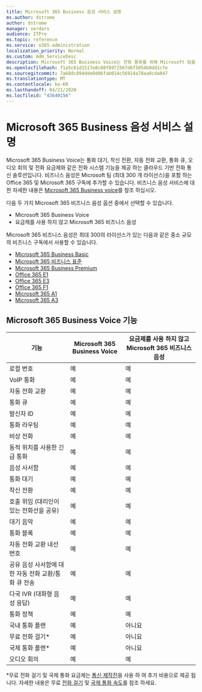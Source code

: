 ```yaml
---
title: Microsoft 365 Business 음성 서비스 설명
ms.author: dstrome
author: dstrome
manager: serdars
audience: ITPro
ms.topic: reference
ms.service: o365-administration
localization_priority: Normal
ms.custom: Adm_ServiceDesc
description: Microsoft 365 Business Voice는 전화 통화를 위해 Microsoft 팀을 사용할 수 있는 추가 기능 서비스입니다. 전화 시스템, 국내 통화 계획, SMS 및 오디오 회의를 결합 한 것입니다.
ms.openlocfilehash: f1a5c61d1517e8c08f8972567d6f5054b0dd1cfe
ms.sourcegitcommit: 7a68dc894dde0d06fab014c56914a78aa8cda847
ms.translationtype: MT
ms.contentlocale: ko-KR
ms.lasthandoff: 04/21/2020
ms.locfileid: "43640156"
---
```

# <a name="microsoft-365-business-voice-service-description"></a>Microsoft 365 Business 음성 서비스 설명

Microsoft 365 Business Voice는 통화 대기, 착신 전환, 자동 전화 교환, 통화 큐, 오디오 회의 및 전화 요금제와 같은 전화 시스템 기능을 제공 하는 클라우드 기반 전화 통신 솔루션입니다. 비즈니스 음성은 Microsoft 팀 (최대 300 개 라이선스)을 포함 하는 Office 365 및 Microsoft 365 구독에 추가할 수 있습니다. 비즈니스 음성 서비스에 대 한 자세한 내용은 [Microsoft 365 Business voice](https://docs.microsoft.com/MicrosoftTeams/business-voice/whats-business-voice)를 참조 하십시오.

다음 두 가지 Microsoft 365 비즈니스 음성 옵션 중에서 선택할 수 있습니다.

- Microsoft 365 Business Voice
- 요금제를 사용 하지 않고 Microsoft 365 비즈니스 음성

Microsoft 365 비즈니스 음성은 최대 300의 라이선스가 있는 다음과 같은 중소 규모의 비즈니스 구독에서 사용할 수 있습니다.

- [Microsoft 365 Business Basic](office-365-platform-service-description/office-365-platform-service-description.md)
- [Microsoft 365 비즈니스 표준](office-365-platform-service-description/office-365-platform-service-description.md)
- [Microsoft 365 Business Premium](microsoft-365-business-service-description.md)
- [Office 365 E1](https://www.microsoft.com/en-us/microsoft-365/business/office-365-enterprise-e1-business-software?activetab=pivot%3aoverviewtab)
- [Office 365 E3](https://www.microsoft.com/en-us/microsoft-365/business/office-365-enterprise-e3-business-software?activetab=pivot%3aoverviewtab)
- [Office 365 F1](https://www.microsoft.com/en-us/microsoft-365/business/office-365-f1?activetab=pivot%3aoverviewtab)
- [Microsoft 365 A1](https://www.microsoft.com/en-us/microsoft-365/academic/compare-office-365-education-plans?activetab=tab:primaryr1)
- [Microsoft 365 A3](https://www.microsoft.com/en-us/microsoft-365/academic/compare-office-365-education-plans?activetab=tab:primaryr1)

## <a name="microsoft-365-business-voice-features"></a>Microsoft 365 Business Voice 기능

| **기능**                                            | **Microsoft 365 Business Voice** | **요금제를 사용 하지 않고 Microsoft 365 비즈니스 음성** |
|--------------------------------------------------------|----------------------------------|-------------------------------------------------------|
| 로컬 번호                                          | 예                              | 예                                                   |
| VoIP 통화                                           | 예                              | 예                                                   |
| 자동 전화 교환                                        | 예                              | 예                                                   |
| 통화 큐                                             | 예                              | 예                                                   |
| 발신자 ID                                              | 예                              | 예                                                   |
| 통화 라우팅                                           | 예                              | 예                                                   |
| 비상 전화                                      | 예                              | 예                                                   |
| 동적 위치를 사용한 긴급 통화                | 예                              | 예                                                   |
| 음성 사서함                                             | 예                              | 예                                                   |
| 통화 대기                                              | 예                              | 예                                                   |
| 착신 전환                                        | 예                              | 예                                                   |
| 호출 위임 (대리인이 있는 전화선을 공유)   | 예                              | 예                                                   |
| 대기 음악                                          | 예                              | 예                                                   |
| 통화 블록                                             | 예                              | 예                                                   |
| 자동 전화 교환 내선 번호                       | 예                              | 예                                                   |
| 공유 음성 사서함에 대 한 자동 전화 교환/통화 큐 전송 | 예                              | 예                                                   |
| 다국 IVR (대화형 음성 응답)          | 예                              | 예                                                   |
| 통화 정책                                         | 예                              | 예                                                   |
| 국내 통화 플랜                                  | 예                              | 아니요                                                    |
| 무료 전화 걸기\*                                    | 예                              | 아니요                                                    |
| 국제 통화 플랜\*                           | 예                              | 아니요                                                    |
| 오디오 회의                                     | 예                              | 예                                                   |
 
\*무료 전화 걸기 및 국제 통화 요금제는 [통신 제작진](https://docs.microsoft.com/microsoftteams/what-are-communications-credits)을 사용 하 여 추가 비용으로 제공 됩니다. 자세한 내용은 무료 [전화 걸기](https://docs.microsoft.com/microsoftteams/toll-free-dialing-limitations-and-restrictions) 및 [국제 통화 속도](https://products.office.com/microsoft-teams/online-meeting-solutions#Rates)를 참조 하세요.

